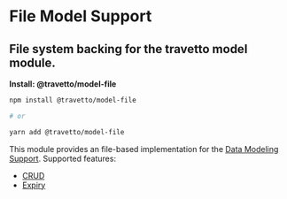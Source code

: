 <!-- This file was generated by @travetto/doc and should not be modified directly -->
<!-- Please modify https://github.com/travetto/travetto/tree/main/module/model-file/DOC.tsx and execute "npx trv doc" to rebuild -->
# File Model Support

## File system backing for the travetto model module.

**Install: @travetto/model-file**
```bash
npm install @travetto/model-file

# or

yarn add @travetto/model-file
```

This module provides an file-based implementation for the [Data Modeling Support](https://github.com/travetto/travetto/tree/main/module/model#readme "Datastore abstraction for core operations."). Supported features:
   *  [CRUD](https://github.com/travetto/travetto/tree/main/module/model/src/service/crud.ts#L11)
   *  [Expiry](https://github.com/travetto/travetto/tree/main/module/model/src/service/expiry.ts#L11)
